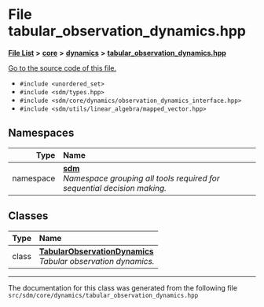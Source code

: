 
# File tabular\_observation\_dynamics.hpp

<link rel="stylesheet" href="https://cdnjs.cloudflare.com/ajax/libs/KaTeX/0.5.1/katex.min.css">
<link rel="stylesheet" href="https://cdn.jsdelivr.net/github-markdown-css/2.2.1/github-markdown.css"/>



[**File List**](files.md) **>** [**core**](dir_92216a09053680f71034e5e26026ee62.md) **>** [**dynamics**](dir_bf78c8d352c5567b2f707cd9e5690bcc.md) **>** [**tabular\_observation\_dynamics.hpp**](tabular__observation__dynamics_8hpp.md)

[Go to the source code of this file.](tabular__observation__dynamics_8hpp_source.md)



* `#include <unordered_set>`
* `#include <sdm/types.hpp>`
* `#include <sdm/core/dynamics/observation_dynamics_interface.hpp>`
* `#include <sdm/utils/linear_algebra/mapped_vector.hpp>`









## Namespaces

| Type | Name |
| ---: | :--- |
| namespace | [**sdm**](namespacesdm.md) <br>_Namespace grouping all tools required for sequential decision making._  |

## Classes

| Type | Name |
| ---: | :--- |
| class | [**TabularObservationDynamics**](classsdm_1_1TabularObservationDynamics.md) <br>_Tabular observation dynamics._  |














------------------------------
The documentation for this class was generated from the following file `src/sdm/core/dynamics/tabular_observation_dynamics.hpp`